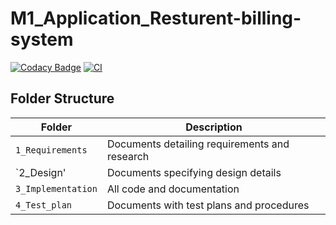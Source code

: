 # M1_Application_Resturent-billing-system 
[![Codacy Badge](https://api.codacy.com/project/badge/Grade/fd3a07dd5eba4d2680eb4299a0773a63)](https://app.codacy.com/gh/Niteesh12/M1_Application_Resturent-billing-system?utm_source=github.com&utm_medium=referral&utm_content=Niteesh12/M1_Application_Resturent-billing-system&utm_campaign=Badge_Grade_Settings)
[![CI](https://github.com/Niteesh12/M1_Application_Resturent-billing-system/actions/workflows/main.yml/badge.svg?branch=main)](https://github.com/Niteesh12/M1_Application_Resturent-billing-system/actions/workflows/main.yml)     

## Folder Structure
Folder | Description
-------------------| -----------------------------------------
`1_Requirements` | Documents detailing requirements and research
`2_Design' | Documents specifying design details
`3_Implementation`| All code and documentation
`4_Test_plan` | Documents with test plans and procedures


